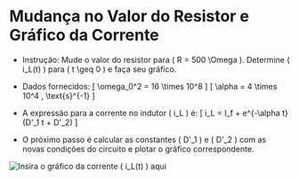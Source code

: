 # Mudança no Valor do Resistor e Gráfico da Corrente

- Instrução: Mude o valor do resistor para \( R = 500 \Omega \). Determine \( i_L(t) \) para \( t \geq 0 \) e faça seu gráfico.

- Dados fornecidos:
  \[ \omega_0^2 = 16 \times 10^8 \]
  \[ \alpha = 4 \times 10^4 \, \text{s}^{-1} \]

- A expressão para a corrente no indutor \( i_L \) é:
  \[ i_L = I_f + e^{-\alpha t}(D'_1 t + D'_2) \]

- O próximo passo é calcular as constantes \( D'_1 \) e \( D'_2 \) com as novas condições do circuito e plotar o gráfico correspondente.

![Insira o gráfico da corrente \( i_L(t) \) aqui](link-para-o-grafico)
